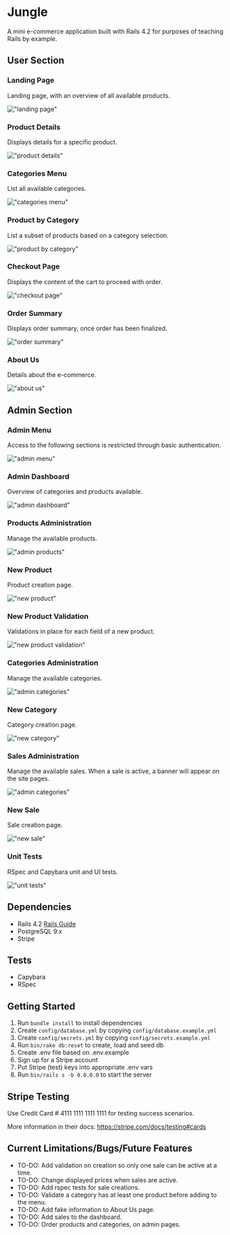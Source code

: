 # Jungle

A mini e-commerce application built with Rails 4.2 for purposes of teaching Rails by example.

## User Section

### Landing Page

Landing page, with an overview of all available products.

!["landing page"](https://github.com/SebDufresne/jungle-rails/blob/master/docs/front-page.png)

### Product Details

Displays details for a specific product.

!["product details"](https://github.com/SebDufresne/jungle-rails/blob/master/docs/product-details.png)

### Categories Menu

List all available categories.

!["categories menu"](https://github.com/SebDufresne/jungle-rails/blob/master/docs/categories-menu.png)

### Product by Category

List a subset of products based on a category selection.

!["product by category"](https://github.com/SebDufresne/jungle-rails/blob/master/docs/product-by-category.png)

### Checkout Page

Displays the content of the cart to proceed with order.

!["checkout page"](https://github.com/SebDufresne/jungle-rails/blob/master/docs/cart-page.png)

### Order Summary

Displays order summary, once order has been finalized.

!["order summary"](https://github.com/SebDufresne/jungle-rails/blob/master/docs/order-summary.png)

### About Us

Details about the e-commerce.

!["about us"](https://github.com/SebDufresne/jungle-rails/blob/master/docs/about-us.png)

## Admin Section

### Admin Menu

Access to the following sections is restricted through basic authentication.

!["admin menu"](https://github.com/SebDufresne/jungle-rails/blob/master/docs/admin-menu.png)

### Admin Dashboard

Overview of categories and products available.

!["admin dashboard"](https://github.com/SebDufresne/jungle-rails/blob/master/docs/admin-dashboard.png)

### Products Administration

Manage the available products.

!["admin products"](https://github.com/SebDufresne/jungle-rails/blob/master/docs/admin-products.png)

### New Product

Product creation page.

!["new product"](https://github.com/SebDufresne/jungle-rails/blob/master/docs/new-product.png)

### New Product Validation

Validations in place for each field of a new product.

!["new product validation"](https://github.com/SebDufresne/jungle-rails/blob/master/docs/new-product-validation.png)

### Categories Administration

Manage the available categories.

!["admin categories"](https://github.com/SebDufresne/jungle-rails/blob/master/docs/admin-categories.png)

### New Category

Category creation page.

!["new category"](https://github.com/SebDufresne/jungle-rails/blob/master/docs/new-category.png)

### Sales Administration

Manage the available sales. When a sale is active, a banner will appear on the site pages.

!["admin categories"](https://github.com/SebDufresne/jungle-rails/blob/master/docs/admin-categories.png)

### New Sale

Sale creation page.

!["new sale"](https://github.com/SebDufresne/jungle-rails/blob/master/docs/new-sale.png)

### Unit Tests

RSpec and Capybara unit and UI tests.

!["unit tests"](https://github.com/SebDufresne/jungle-rails/blob/master/docs/unit-tests.png)

## Dependencies

- Rails 4.2 [Rails Guide](http://guides.rubyonrails.org/v4.2/)
- PostgreSQL 9.x
- Stripe

## Tests
- Capybara
- RSpec

## Getting Started

1. Run `bundle install` to install dependencies
2. Create `config/database.yml` by copying `config/database.example.yml`
3. Create `config/secrets.yml` by copying `config/secrets.example.yml`
4. Run `bin/rake db:reset` to create, load and seed db
5. Create .env file based on .env.example
6. Sign up for a Stripe account
7. Put Stripe (test) keys into appropriate .env vars
8. Run `bin/rails s -b 0.0.0.0` to start the server

## Stripe Testing

Use Credit Card # 4111 1111 1111 1111 for testing success scenarios.

More information in their docs: <https://stripe.com/docs/testing#cards>

## Current Limitations/Bugs/Future Features

- TO-DO: Add validation on creation so only one sale can be active at a time.
- TO-DO: Change displayed prices when sales are active.
- TO-DO: Add rspec tests for sale creations.
- TO-DO: Validate a category has at least one product before adding to the menu.
- TO-DO: Add fake information to About Us page.
- TO-DO: Add sales to the dashboard.
- TO-DO: Order products and categories, on admin pages.
